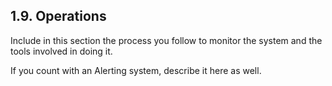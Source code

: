 ## 1.9. Operations

Include in this section the process you follow to monitor the system and the tools involved in doing it.

If you count with an Alerting system, describe it here as well.
